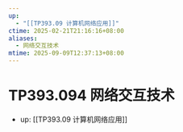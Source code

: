 ```yaml
---
up:
  - "[[TP393.09 计算机网络应用]]"
ctime: 2025-02-21T21:16:16+08:00
aliases:
  - 网络交互技术
mtime: 2025-09-09T12:37:13+08:00
---
```


# TP393.094 网络交互技术

- up: [[TP393.09 计算机网络应用]]
